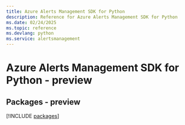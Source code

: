 ```yaml
---
title: Azure Alerts Management SDK for Python
description: Reference for Azure Alerts Management SDK for Python
ms.date: 02/24/2025
ms.topic: reference
ms.devlang: python
ms.service: alertsmanagement
---
```

# Azure Alerts Management SDK for Python - preview
## Packages - preview
[!INCLUDE [packages](alerts-management-index.md)]